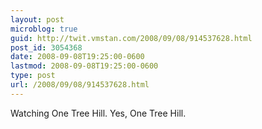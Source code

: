 ```yaml
---
layout: post
microblog: true
guid: http://twit.vmstan.com/2008/09/08/914537628.html
post_id: 3054368
date: 2008-09-08T19:25:00-0600
lastmod: 2008-09-08T19:25:00-0600
type: post
url: /2008/09/08/914537628.html
---
```

Watching One Tree Hill. Yes, One Tree Hill.
